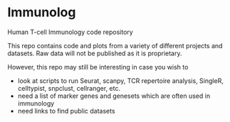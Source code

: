 # Immunolog
Human T-cell Immunology code repository

This repo contains code and plots from a variety of different projects and datasets.
Raw data will not be published as it is proprietary.

However, this repo may still be interesting in case you wish to
* look at scripts to run Seurat, scanpy, TCR repertoire analysis, SingleR, celltypist, snpclust, cellranger, etc.
* need a list of marker genes and genesets which are often used in immunology
* need links to find public datasets
